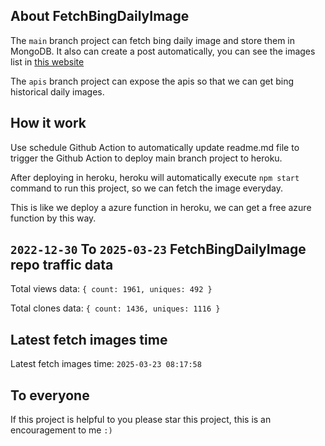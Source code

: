 ## About FetchBingDailyImage

The `main` branch project can fetch bing daily image and store them in MongoDB.
It also can create a post automatically, you can see the images list in [this website](https://oursalbum.netlify.app)

The `apis` branch project can expose the apis so that we can get bing historical daily images.

## How it work

Use schedule Github Action to automatically update readme.md file to trigger the Github Action to deploy main branch project to heroku.

After deploying in heroku, heroku will automatically execute `npm start` command to run this project, so we can fetch the image everyday.

This is like we deploy a azure function in heroku, we can get a free azure function by this way.

## `2022-12-30` To `2025-03-23` FetchBingDailyImage repo traffic data

Total views data: `{ count: 1961, uniques: 492 }`

Total clones data: `{ count: 1436, uniques: 1116 }`

## Latest fetch images time

Latest fetch images time: `2025-03-23 08:17:58`

## To everyone

If this project is helpful to you please star this project, this is an encouragement to me `:)`




